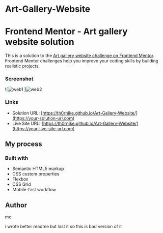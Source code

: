 # Art-Gallery-Website
# Frontend Mentor - Art gallery website solution

This is a solution to the [Art gallery website challenge on Frontend Mentor](https://www.frontendmentor.io/challenges/art-gallery-website-yVdrZlxyA). Frontend Mentor challenges help you improve your coding skills by building realistic projects. 


### Screenshot

![![web1](https://user-images.githubusercontent.com/116254117/210520802-0380bb10-493a-4e9c-b023-a54524f3eaee.png)
]![web2](https://user-images.githubusercontent.com/116254117/210520825-b75274eb-c53d-4e0e-9a93-7c648e301a0a.png)

### Links

- Solution URL: [https://th0rnike.github.io/Art-Gallery-Website/](https://your-solution-url.com)
- Live Site URL: [https://th0rnike.github.io/Art-Gallery-Website/](https://your-live-site-url.com)

## My process

### Built with

- Semantic HTML5 markup
- CSS custom properties
- Flexbox
- CSS Grid
- Mobile-first workflow

## Author

me

i wrote better readme but lost it so this is bad version of it

